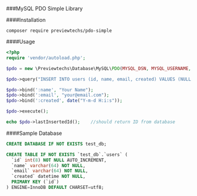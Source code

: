 ###MySQL PDO Simple Library


####Installation

`composer require previewtechs/pdo-simple`


####Usage
```php
<?php
require 'vendor/autoload.php';

$pdo = new \Previewtechs\Database\MySQL\PDO(MYSQL_DSN, MYSQL_USERNAME, MYSQL_PASSWORD);

$pdo->query("INSERT INTO users (id, name, email, created) VALUES (NULL , :name, :email, :created)");

$pdo->bind(':name', "Your Name");
$pdo->bind(':email', "your@email.com");
$pdo->bind(':created', date("Y-m-d H:i:s"));

$pdo->execute();

echo $pdo->lastInsertedId();    //should return ID from database
```


####Sample Database

```sql
CREATE DATABASE IF NOT EXISTS test_db;

CREATE TABLE IF NOT EXISTS `test_db`.`users` (
  `id` int(8) NOT NULL AUTO_INCREMENT,
  `name` varchar(64) NOT NULL,
  `email` varchar(64) NOT NULL,
  `created` datetime NOT NULL,
  PRIMARY KEY (`id`)
) ENGINE=InnoDB DEFAULT CHARSET=utf8;

```